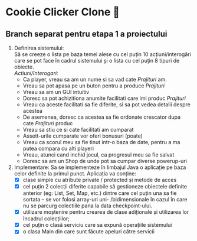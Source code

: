 # Cookie Clicker Clone 🍪
## Branch separat pentru etapa 1 a proiectului
1) Definirea sistemului:\
   Să se creeze o lista pe baza temei alese cu cel puțin 10 acțiuni/interogări care se pot face în cadrul sistemului și o lista cu cel puțin 8 tipuri de obiecte.\
   *Actiuni/Interogari:*
    - Ca player, vreau sa am un nume si sa vad cate *Prajituri* am.
    - Vreau sa pot apasa pe un buton pentru a produce *Prajituri*
    - Vreau sa am un GUI intuitiv
    - Doresc sa pot achizitiona anumite facilitati care imi produc *Prajituri*
    - Vreau ca aceste facilitati sa fie diferite, si sa pot vedea detalii despre acestea
    - De asemenea, doresc ca acestea sa fie ordonate crescator dupa cate *Prajituri* produc
    - Vreau sa stiu ce si cate facilitati am cumparat
    - Assett-urile cumparate vor oferi bonusuri (poate)
    - Vreau ca scorul meu sa fie tinut intr-o baza de date, pentru a ma putea compara cu alti playeri
    - Vreau, atunci cand inchid jocul, ca progresul meu sa fie salvat
    - Doresc sa am un Shop de unde pot sa cumpar diverse powerup-uri
2) Implementare:
   Sa se implementeze în limbajul Java o aplicație pe baza celor definite la primul punct. Aplicația va conține:
   -[X] clase simple cu atribute private / protected și metode de acces   
   -[X] cel puțin 2 colecții diferite capabile să gestioneze obiectele definite anterior (eg: List, Set, Map, etc.) dintre care cel puțin una sa fie sortata – se vor folosi array-uri uni- /bidimensionale în cazul în care nu se parcurg colectiile pana la data checkpoint-ului.
   -[X] utilizare moștenire pentru crearea de clase adiționale și utilizarea lor încadrul colecțiilor;
   -[X] cel puțin o clasă serviciu care sa expună operațiile sistemului
   -[X] o clasa Main din care sunt făcute apeluri către servicii